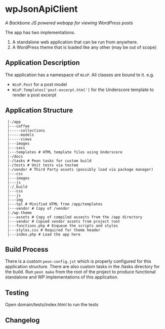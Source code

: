 # wpJsonApiClient

_A Backbone JS powered webapp for viewing WordPress posts_

The app has two implementations.
1. A standalone web application that can be run from anywhere.
2. A WordPress theme that is loaded like any other (may be out of scope)


## Application Description

The application has a namespace of `WisP`. All classes are bound to it.
e.g.
* `WisP.Post` for a post model
* `WisP.Templates['post-excerpt.html']` for the Underscore template to render a post excerpt

## Application Structure
```
 |-/app
 |---coffee
 |-----collections
 |-----models
 |-----views
 |---images
 |---sass
 |---templates # HTML template files using Underscore
 |-/docs
 |-/tasks # Peon tasks for custom build
 |-/tests # Unit tests via testem
 |-/vendor # Third Party assets (possibly load via package manager)
 |---css
 |---images
 |---js
 |-/_build
 |---css
 |---js
 |---img
 |---tpl # Minified HTML from /app/templates
 |---vendor # Copy of /vendor
 |-/wp-theme
 |---assets # Copy of compiled assests from the /app directory
 |---vendor # Copied vendor assets from project root
 |---functions.php # Enqueue the scripts and styles
 |---styles.css # Required for theme header
 |---index.php # Load the app here
 ```

## Build Process

There is a custom `peon-config.jst` which is properly configured for this application structure.
There are also custom tasks in the /tasks directory for the build.
Run `peon make` from the root of the project to produce functional standalone and WP implementations of this application.

## Testing

Open domain/tests/index.html to run the tests



## Changelog